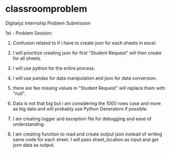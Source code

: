 # classroomproblem
Digitalyz Internship Problem Submission 


1st - Problem Session:
1. Confusion related to if i have to create json for each sheets in excel.
2. I will prioritize creating json for first "Student Request" will then create for all sheets.
3. I will use python for the entire process.
4. I will use pandas for data manipulation and json for data conversion.
5. there are fee missing values in "Student Request" will replace them with "null".
6. Data is not that big but i am considering the 1000 rows case and more as big data and will probably use Python Generators if possible. 


7. I am creating logger and exception file for debugging and ease of understanding.
8. I am creating function to read and create output json instead of writing same code for each sheet. I will pass sheet_location as input and get json data as output.